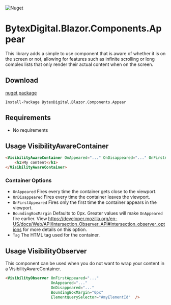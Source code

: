![Nuget](https://img.shields.io/nuget/v/BytexDigital.Blazor.Components.Appear.svg?style=flat-square)

# BytexDigital.Blazor.Components.Appear

This library adds a simple to use component that is aware of whether it is on the screen or not, allowing for features such as infinite scrolling or long complex lists that only render their actual content when on the screen.

## Download

[nuget package](https://www.nuget.org/packages/BytexDigital.Blazor.Components.Appear/)

```
Install-Package BytexDigital.Blazor.Components.Appear
```

## Requirements

- No requirements

## Usage VisibilityAwareContainer

```html
<VisibilityAwareContainer OnAppeared="..." OnDisappeared="..." OnFirstAppeared="..." Tag="div">
    <h1>My content</h1>
</VisibilityAwareContainer>
```

### Container Options
- `OnAppeared` Fires every time the container gets close to the viewport.
- `OnDisappeared` Fires every time the container leaves the viewport.
- `OnFirstAppeared` Fires only the first time the container appears in the viewport.
- `BoundingBoxMargin` Defaults to 0px. Greater values will make `OnAppeared` fire earlier. View https://developer.mozilla.org/en-US/docs/Web/API/Intersection_Observer_API#Intersection_observer_options for more details on this option.
- `Tag` The HTML tag used for the container.

## Usage VisibilityObserver

This component can be used when you do not want to wrap your content in a VisibilityAwareContainer.

```html
<VisibilityObserver OnFirstAppeared="..."
                    OnAppeared="..."
                    OnDisappeared="..."
                    BoundingBoxMargin="0px"
                    ElementQuerySelector="#myElementId"  />
```
